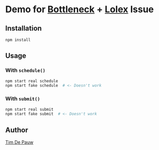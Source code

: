 # Demo for [Bottleneck](http://npm.im/bottleneck) + [Lolex](http://npm.im/lolex) Issue

## Installation

```bash
npm install
```

## Usage

### With `schedule()`

```bash
npm start real schedule
npm start fake schedule  # <- Doesn't work
```

### With `submit()`

```bash
npm start real submit
npm start fake submit  # <- Doesn't work
```

## Author

[Tim De Pauw](https://tmdpw.eu/)
